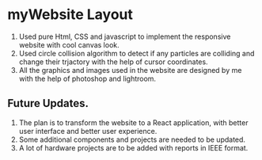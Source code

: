 # myWebsite Layout
1. Used pure Html, CSS and javascript to implement the responsive website with cool canvas look. 
2. Used circle collision algorithm to detect if any particles are colliding and change their trjactory with the help of cursor coordinates.
3. All the graphics and images used in the website are designed by me with the help of photoshop and lightroom.

## Future Updates.
1. The plan is to transform the website to a React application, with better user interface and better user experience.
2. Some additional components and projects are needed to be updated. 
3. A lot of hardware projects are to be added with reports in IEEE format. 
